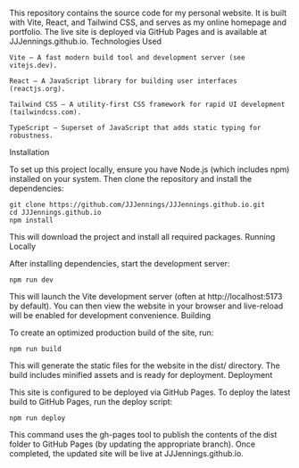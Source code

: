 This repository contains the source code for my personal website. It is built with Vite, React, and Tailwind CSS, and serves as my online homepage and portfolio. The live site is deployed via GitHub Pages and is available at JJJennings.github.io.
Technologies Used

    Vite – A fast modern build tool and development server (see vitejs.dev).

    React – A JavaScript library for building user interfaces (reactjs.org).

    Tailwind CSS – A utility-first CSS framework for rapid UI development (tailwindcss.com).

    TypeScript – Superset of JavaScript that adds static typing for robustness.

Installation

To set up this project locally, ensure you have Node.js (which includes npm) installed on your system. Then clone the repository and install the dependencies:

    git clone https://github.com/JJJennings/JJJennings.github.io.git
    cd JJJennings.github.io
    npm install

This will download the project and install all required packages.
Running Locally

After installing dependencies, start the development server:

    npm run dev

This will launch the Vite development server (often at http://localhost:5173 by default). You can then view the website in your browser and live-reload will be enabled for development convenience.
Building

To create an optimized production build of the site, run:

    npm run build

This will generate the static files for the website in the dist/ directory. The build includes minified assets and is ready for deployment.
Deployment

This site is configured to be deployed via GitHub Pages. To deploy the latest build to GitHub Pages, run the deploy script:

    npm run deploy

This command uses the gh-pages tool to publish the contents of the dist folder to GitHub Pages (by updating the appropriate branch). Once completed, the updated site will be live at JJJennings.github.io.
